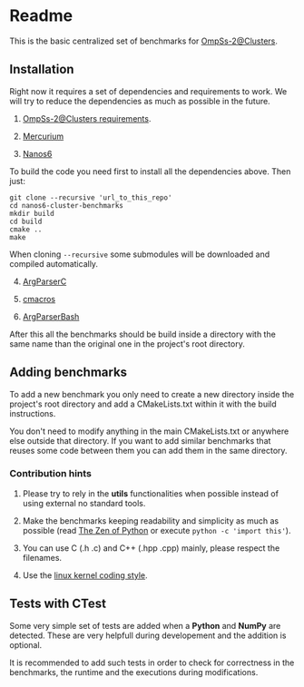 <!--
 !-- Copyright (C) 2019  Jimmy Aguilar Mena
 !--
 !-- This program is free software: you can redistribute it and/or modify
 !-- it under the terms of the GNU General Public License as published by
 !-- the Free Software Foundation, either version 3 of the License, or
 !-- (at your option) any later version.
 !--
 !-- This program is distributed in the hope that it will be useful,
 !-- but WITHOUT ANY WARRANTY; without even the implied warranty of
 !-- MERCHANTABILITY or FITNESS FOR A PARTICULAR PURPOSE.  See the
 !-- GNU General Public License for more details.
 !--
 !-- You should have received a copy of the GNU General Public License
 !-- along with this program.  If not, see <http://www.gnu.org/licenses/>.
  -->

# Readme


This is the basic centralized set of benchmarks for
[OmpSs-2@Clusters](https://github.com/bsc-pm/nanos6/blob/master/docs/cluster/README-CLUSTER.md).

## Installation

Right now it requires a set of dependencies and requirements to
work. We will try to reduce the dependencies as much as possible in
the future.

1. [OmpSs-2@Clusters
requirements](https://github.com/bsc-pm/nanos6/blob/master/docs/cluster/README-CLUSTER.md#system-requirements).

2. [Mercurium](https://pm.bsc.es/mcxx)

3. [Nanos6](https://pm.bsc.es/ftp/ompss-2/doc/user-guide/build/nanos6.html)

To build the code you need first to install all the dependencies above. Then just:

```console
git clone --recursive 'url_to_this_repo'
cd nanos6-cluster-benchmarks
mkdir build
cd build
cmake ..
make
```

When cloning `--recursive` some submodules will be downloaded and compiled automatically.

4. [ArgParserC](https://github.com/Ergus/ArgParserC.git)

5. [cmacros](https://github.com/Ergus/cmacros.git)

6. [ArgParserBash](https://github.com/Ergus/ArgParseBash.git)

After this all the benchmarks should be build inside a directory with
the same name than the original one in the project's root directory.

## Adding benchmarks

To add a new benchmark you only need to create a new directory inside
the project's root directory and add a CMakeLists.txt within it with
the build instructions.

You don't need to modify anything in the main CMakeLists.txt or
anywhere else outside that directory. If you want to add similar
benchmarks that reuses some code between them you can add them in the
same directory.

### Contribution hints

1. Please try to rely in the **utils** functionalities when possible
   instead of using external no standard tools.

2. Make the benchmarks keeping readability and simplicity as much as
   possible (read [The Zen of
   Python](https://www.python.org/dev/peps/pep-0020/) or execute
   `python -c 'import this'`).
   
3. You can use C (.h .c) and C++ (.hpp .cpp) mainly, please respect
   the filenames.
   
4. Use the [linux kernel coding
   style](https://www.kernel.org/doc/html/v4.10/process/coding-style.html).

## Tests with CTest

Some very simple set of tests are added when a **Python** and
**NumPy** are detected. These are very helpfull during developement
and the addition is optional.

It is recommended to add such tests in order to check for correctness
in the benchmarks, the runtime and the executions during
modifications.


